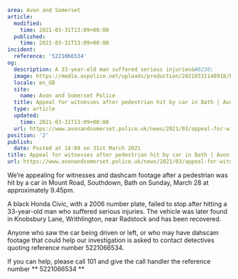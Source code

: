 ```yaml
area: Avon and Somerset
article:
  modified:
    time: 2021-03-31T13:09+00:00
  published:
    time: 2021-03-31T13:09+00:00
incident:
  reference: '5221066534'
og:
  description: A 33-year-old man suffered serious injuries&#8230;
  image: https://media.aspolice.net/uploads/production/20210331140918/P00002_Police-Appeal-2.jpg
  locale: en_GB
  site:
    name: Avon and Somerset Police
  title: Appeal for witnesses after pedestrian hit by car in Bath | Avon and Somerset Police
  type: article
  updated:
    time: 2021-03-31T13:09+00:00
  url: https://www.avonandsomerset.police.uk/news/2021/03/appeal-for-witnesses-after-pedestrian-hit-by-car-in-bath/
position: '2'
publish:
  date: Posted at 14:09 on 31st March 2021
title: Appeal for witnesses after pedestrian hit by car in Bath | Avon and Somerset Police
url: https://www.avonandsomerset.police.uk/news/2021/03/appeal-for-witnesses-after-pedestrian-hit-by-car-in-bath/
```

We’re appealing for witnesses and dashcam footage after a pedestrian was hit by a car in Mount Road, Southdown, Bath on Sunday, March 28 at approximately 9.45pm.

A black Honda Civic, with a 2006 number plate, failed to stop after hitting a 33-year-old man who suffered serious injuries. The vehicle was later found in Knobsbury Lane, Writhlington, near Radstock and has been recovered.

Anyone who saw the car being driven or left, or who may have dahscam footage that could help our investigation is asked to contact detectives quoting reference number 5221066534.

If you can help, please call 101 and give the call handler the reference number ** 5221066534 **
